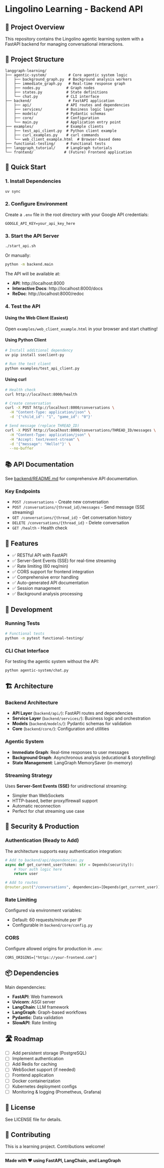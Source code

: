 # Lingolino Learning - Backend API

## 🎯 Project Overview

This repository contains the Lingolino agentic learning system with a FastAPI backend for managing conversational interactions.

## 📁 Project Structure

```
langgraph-learning/
├── agentic-system/          # Core agentic system logic
│   ├── background_graph.py  # Background analysis workers
│   ├── immediate_graph.py   # Real-time response graph
│   ├── nodes.py            # Graph nodes
│   ├── states.py           # State definitions
│   └── chat.py             # CLI interface
├── backend/                 # FastAPI application
│   ├── api/                # API routes and dependencies
│   ├── services/           # Business logic layer
│   ├── models/             # Pydantic schemas
│   ├── core/               # Configuration
│   └── main.py             # Application entry point
├── examples/               # Example clients
│   ├── test_api_client.py  # Python client example
│   ├── curl_examples.py    # curl commands
│   └── web_client_example.html  # Browser-based demo
├── functional-testing/     # Functional tests
├── langgraph_tutorial/     # LangGraph tutorials
└── frontend/              # (Future) Frontend application
```

## 🚀 Quick Start

### 1. Install Dependencies

```bash
uv sync
```

### 2. Configure Environment

Create a `.env` file in the root directory with your Google API credentials:

```env
GOOGLE_API_KEY=your_api_key_here
```

### 3. Start the API Server

```bash
./start_api.sh
```

Or manually:

```bash
python -m backend.main
```

The API will be available at:
- **API**: http://localhost:8000
- **Interactive Docs**: http://localhost:8000/docs
- **ReDoc**: http://localhost:8000/redoc

### 4. Test the API

#### Using the Web Client (Easiest)

Open `examples/web_client_example.html` in your browser and start chatting!

#### Using Python Client

```bash
# Install additional dependency
uv pip install sseclient-py

# Run the test client
python examples/test_api_client.py
```

#### Using curl

```bash
# Health check
curl http://localhost:8000/health

# Create conversation
curl -X POST http://localhost:8000/conversations \
  -H "Content-Type: application/json" \
  -d '{"child_id": "1", "game_id": "0"}'

# Send message (replace THREAD_ID)
curl -X POST http://localhost:8000/conversations/THREAD_ID/messages \
  -H "Content-Type: application/json" \
  -H "Accept: text/event-stream" \
  -d '{"message": "Hello!"}' \
  --no-buffer
```

## 📚 API Documentation

See [backend/README.md](backend/README.md) for comprehensive API documentation.

### Key Endpoints

- `POST /conversations` - Create new conversation
- `POST /conversations/{thread_id}/messages` - Send message (SSE streaming)
- `GET /conversations/{thread_id}` - Get conversation history
- `DELETE /conversations/{thread_id}` - Delete conversation
- `GET /health` - Health check

## 🔧 Features

- ✅ RESTful API with FastAPI
- ✅ Server-Sent Events (SSE) for real-time streaming
- ✅ Rate limiting (60 req/min)
- ✅ CORS support for frontend integration
- ✅ Comprehensive error handling
- ✅ Auto-generated API documentation
- ✅ Session management
- ✅ Background analysis processing

## 🧪 Development

### Running Tests

```bash
# Functional tests
python -m pytest functional-testing/
```

### CLI Chat Interface

For testing the agentic system without the API:

```bash
python agentic-system/chat.py
```

## 🏗️ Architecture

### Backend Architecture

- **API Layer** (`backend/api/`): FastAPI routes and dependencies
- **Service Layer** (`backend/services/`): Business logic and orchestration
- **Models** (`backend/models/`): Pydantic schemas for validation
- **Core** (`backend/core/`): Configuration and utilities

### Agentic System

- **Immediate Graph**: Real-time responses to user messages
- **Background Graph**: Asynchronous analysis (educational & storytelling)
- **State Management**: LangGraph MemorySaver (in-memory)

### Streaming Strategy

Uses **Server-Sent Events (SSE)** for unidirectional streaming:
- Simpler than WebSockets
- HTTP-based, better proxy/firewall support
- Automatic reconnection
- Perfect for chat streaming use case

## 🔐 Security & Production

### Authentication (Ready to Add)

The architecture supports easy authentication integration:

```python
# Add to backend/api/dependencies.py
async def get_current_user(token: str = Depends(security)):
    # Your auth logic here
    return user

# Add to routes
@router.post("/conversations", dependencies=[Depends(get_current_user)])
```

### Rate Limiting

Configured via environment variables:
- Default: 60 requests/minute per IP
- Configurable in `backend/core/config.py`

### CORS

Configure allowed origins for production in `.env`:

```env
CORS_ORIGINS=["https://your-frontend.com"]
```

## 📦 Dependencies

Main dependencies:
- **FastAPI**: Web framework
- **Uvicorn**: ASGI server
- **LangChain**: LLM framework
- **LangGraph**: Graph-based workflows
- **Pydantic**: Data validation
- **SlowAPI**: Rate limiting

## 🛣️ Roadmap

- [ ] Add persistent storage (PostgreSQL)
- [ ] Implement authentication
- [ ] Add Redis for caching
- [ ] WebSocket support (if needed)
- [ ] Frontend application
- [ ] Docker containerization
- [ ] Kubernetes deployment configs
- [ ] Monitoring & logging (Prometheus, Grafana)

## 📝 License

See LICENSE file for details.

## 🤝 Contributing

This is a learning project. Contributions welcome!

---

**Made with ❤️ using FastAPI, LangChain, and LangGraph**

